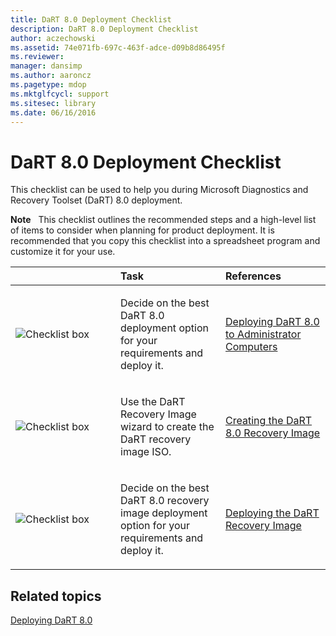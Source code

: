 ```yaml
---
title: DaRT 8.0 Deployment Checklist
description: DaRT 8.0 Deployment Checklist
author: aczechowski
ms.assetid: 74e071fb-697c-463f-adce-d09b8d86495f
ms.reviewer: 
manager: dansimp
ms.author: aaroncz
ms.pagetype: mdop
ms.mktglfcycl: support
ms.sitesec: library
ms.date: 06/16/2016
---
```



# DaRT 8.0 Deployment Checklist


This checklist can be used to help you during Microsoft Diagnostics and Recovery Toolset (DaRT) 8.0 deployment.

**Note**  
This checklist outlines the recommended steps and a high-level list of items to consider when planning for product deployment. It is recommended that you copy this checklist into a spreadsheet program and customize it for your use.

 

<table>
<colgroup>
<col width="33%" />
<col width="33%" />
<col width="33%" />
</colgroup>
<thead>
<tr class="header">
<th align="left"></th>
<th align="left">Task</th>
<th align="left">References</th>
</tr>
</thead>
<tbody>
<tr class="odd">
<td align="left"><img src="images/checklistbox.gif" alt="Checklist box" /></td>
<td align="left"><p>Decide on the best DaRT 8.0 deployment option for your requirements and deploy it.</p></td>
<td align="left"><p><a href="deploying-dart-80-to-administrator-computers-dart-8.md" data-raw-source="[Deploying DaRT 8.0 to Administrator Computers](deploying-dart-80-to-administrator-computers-dart-8.md)">Deploying DaRT 8.0 to Administrator Computers</a></p></td>
</tr>
<tr class="even">
<td align="left"><img src="images/checklistbox.gif" alt="Checklist box" /></td>
<td align="left"><p>Use the DaRT Recovery Image wizard to create the DaRT recovery image ISO.</p></td>
<td align="left"><p><a href="creating-the-dart-80-recovery-image-dart-8.md" data-raw-source="[Creating the DaRT 8.0 Recovery Image](creating-the-dart-80-recovery-image-dart-8.md)">Creating the DaRT 8.0 Recovery Image</a></p></td>
</tr>
<tr class="odd">
<td align="left"><img src="images/checklistbox.gif" alt="Checklist box" /></td>
<td align="left"><p>Decide on the best DaRT 8.0 recovery image deployment option for your requirements and deploy it.</p></td>
<td align="left"><p><a href="deploying-the-dart-recovery-image-dart-8.md" data-raw-source="[Deploying the DaRT Recovery Image](deploying-the-dart-recovery-image-dart-8.md)">Deploying the DaRT Recovery Image</a></p></td>
</tr>
</tbody>
</table>

 

## Related topics


[Deploying DaRT 8.0](deploying-dart-80-dart-8.md)

 

 





